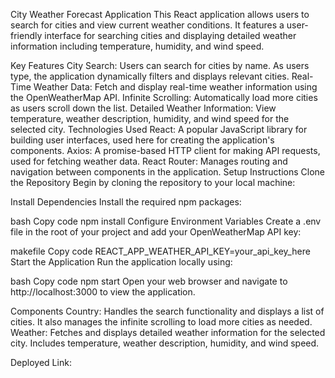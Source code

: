 City Weather Forecast Application
This React application allows users to search for cities and view current weather conditions. It features a user-friendly interface for searching cities and displaying detailed weather information including temperature, humidity, and wind speed.

Key Features
City Search: Users can search for cities by name. As users type, the application dynamically filters and displays relevant cities.
Real-Time Weather Data: Fetch and display real-time weather information using the OpenWeatherMap API.
Infinite Scrolling: Automatically load more cities as users scroll down the list.
Detailed Weather Information: View temperature, weather description, humidity, and wind speed for the selected city.
Technologies Used
React: A popular JavaScript library for building user interfaces, used here for creating the application's components.
Axios: A promise-based HTTP client for making API requests, used for fetching weather data.
React Router: Manages routing and navigation between components in the application.
Setup Instructions
Clone the Repository Begin by cloning the repository to your local machine:


Install Dependencies Install the required npm packages:

bash
Copy code
npm install
Configure Environment Variables Create a .env file in the root of your project and add your OpenWeatherMap API key:

makefile
Copy code
REACT_APP_WEATHER_API_KEY=your_api_key_here
Start the Application Run the application locally using:

bash
Copy code
npm start
Open your web browser and navigate to http://localhost:3000 to view the application.

Components
Country: Handles the search functionality and displays a list of cities. It also manages the infinite scrolling to load more cities as needed.
Weather: Fetches and displays detailed weather information for the selected city. Includes temperature, weather description, humidity, and wind speed.

Deployed Link: